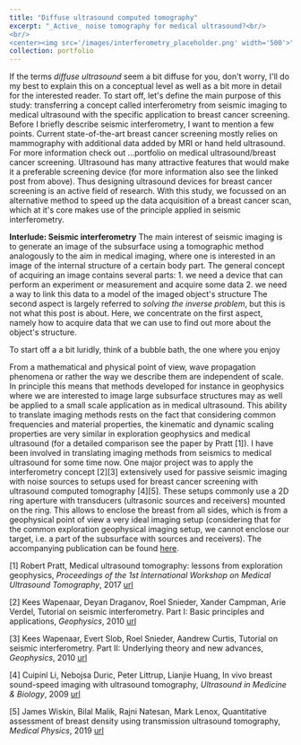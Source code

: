 ```yaml
---
title: "Diffuse ultrasound computed tomography"
excerpt: "_Active_ noise tomography for medical ultrasound?<br/>
<br/>
<center><img src='/images/interferometry_placeholder.png' width='500'>"
collection: portfolio
---
```


If the terms _diffuse ultrasound_ seem a bit diffuse for you, don't worry, I'll do my best to explain this on a conceptual level as well as a bit more in detail for the interested reader. To start off, let's define the main purpose of this study: transferring a concept called interferometry from seismic imaging to medical ultrasound with the specific application to breast cancer screening. Before I briefly describe seismic interferometry, I want to mention a few points.
Current state-of-the-art breast cancer screening mostly relies on mammography with additional data added by MRI or hand held ultrasound. For more information check out ...portfolio on medical ultrasound/breast cancer screening. Ultrasound has many attractive features that would make it a preferable screening device (for more information also see the linked post from above). Thus designing ultrasound devices for breast cancer screening is an active field of research. With this study, we focussed on an alternative method to speed up the data acquisition of a breast cancer scan, which at it's core makes use of the principle applied in seismic interferometry.

**Interlude: Seismic interferometry**
The main interest of seismic imaging is to generate an image of the subsurface using a tomographic method analogously to the aim in medical imaging, where one is interested in an image of the internal structure of a certain body part. The general concept of acquiring an image contains several parts:
    1. we need a device that can perform an experiment or measurement and acquire some data
    2. we need a way to link this data to a model of the imaged object's structure
The second aspect is largely referred to _solving the inverse problem_, but this is not what this post is about. Here, we concentrate on the first aspect, namely how to acquire data that we can use to find out more about the object's structure. 


To start off a a bit luridly, think of a bubble bath, the one where you enjoy  

From a mathematical and physical point of view, wave propagation phenomena or rather the way we describe them are independent of scale. In principle this means that methods developed for instance in geophysics where we are interested to image large subsurface structures may as well be applied to a small scale application as in medical ultrasound. This ability to translate imaging methods rests on the fact that considering common frequencies and material properties, the kinematic and dynamic scaling properties are very similar in exploration geophysics and medical ultrasound (for a detailed comparison see the paper by Pratt [1]). 
I have been involved in translating imaging methods from seismics to medical ultrasound for some time now. One major project was to apply the interferometry concept [2][3] extensively used for passive seismic imaging with noise sources to setups used for breast cancer screening with ultrasound computed tomography [4][5]. These setups commonly use a 2D ring aperture with transducers (ultrasonic sources and receivers) mounted on the ring. This allows to enclose the breast from all sides, which is from a geophysical point of view a very ideal imaging setup (considering that for the common exploration geophysical imaging setup, we cannot enclose our target, i.e. a part of the subsurface with sources and receivers). 
The accompanying publication can be found [here](https://doi.org/10.1121/10.0011540).


[1] Robert Pratt, Medical ultrasound tomography: lessons from exploration geophysics, _Proceedings of the 1st International Workshop on Medical Ultrasound Tomography_, 2017 [url](https://www.researchgate.net/publication/323295721_Medical_ultrasound_tomography_lessons_from_exploration_geophysics)

[2] Kees Wapenaar, Deyan Draganov, Roel Snieder, Xander Campman, Arie Verdel, Tutorial on seismic interferometry. Part I: Basic principles and applications, _Geophysics_, 2010 [url](https://www.researchgate.net/publication/215754427_Tutorial_on_seismic_interferometry_Part_I_Basic_principles_and_applications)

[3] Kees Wapenaar, Evert Slob, Roel Snieder, Aandrew Curtis, Tutorial on seismic interferometry. Part II: Underlying theory and new advances, _Geophysics_, 2010 [url](https://www.researchgate.net/publication/215754426_Tutorial_on_seismic_interferometry_Part_2_-_Underlying_theory_and_new_advances)

[4] Cuipinl Li, Nebojsa Duric, Peter Littrup, Lianjie Huang, In vivo breast sound-speed imaging with ultrasound tomography, _Ultrasound in Medicine & Biology_, 2009 [url](https://www.sciencedirect.com/science/article/pii/S0301562909002373)

[5] James Wiskin, Bilal Malik, Rajni Natesan, Mark Lenox, Quantitative assessment of breast density using transmission ultrasound tomography, _Medical Physics_, 2019 [url](https://aapm.onlinelibrary.wiley.com/doi/abs/10.1002/mp.13503)